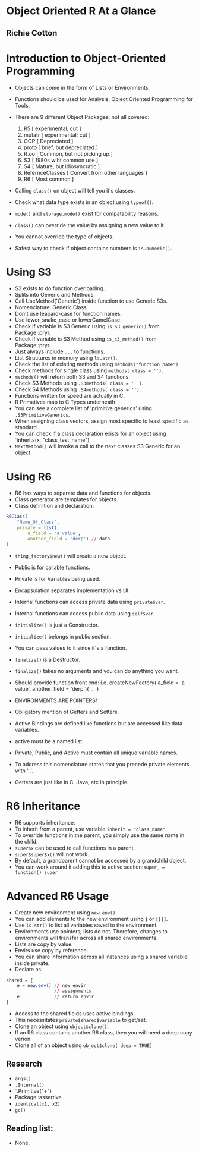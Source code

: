 # Object Oriented R At a Glance
## Richie Cotton


# Introduction to Object-Oriented Programming
- Objects can come in the form of Lists or Environments.
- Functions should be used for Analysis; Object Oriented Programming for Tools.

- There are 9 different Object Packages; not all covered:
	1. R5              [ experimental; cut ]
	2. mutatr          [ experimental; cut ]
	3. OOP             [ Depreciated ]
	4. proto           [ brief, but depreciated.]
	5. R.oo            [ Common, but not picking up.]
	6. S3              [ 1980s wiht common use ]
	7. S4              [ Mature, but idiosyncratic  ]
	8. RefernceClasses [ Convert from other languages ]
	9. R6              [ Most common ]

- Calling `class()` on object will tell you it's classes.
- Check what data type exists in an object using `typeof()`.
- `mode()` and `storage.mode()` exist for compatability reasons.
- `class()` can override the value by assigning a new value to it.
- You cannot override the type of objects.
- Safest way to check if object contains numbers is `is.numeric()`.

# Using S3
- S3 exists to do function overloading.
- Splits into Generic and Methods.
- Call UseMethod('Generic') inside function to use Generic S3s.
- Nomenclature: Generic.Class.
- Don't use leapard-case for function names.
- Use lower_snake_case or lowerCamelCase.
- Check if variable is S3 Generic using `is_s3_generic()` from Package::pryr.
- Check if variable is S3 Method using `is_s3_method()` from Package::pryr.
- Just always include `...` to functions.
- List Structures in memory using `ls.str()`.
- Check the list of existing methods using `methods("function_name")`.
- Check methods for single class using `methods( class = '')`.
- `methods()` will return both S3 and S4 functions.
- Check S3 Methods using `.S3methods( class = '' )`.
- Check S4 Methods using `.S4methods( class = '')`.
- Functions written for speed are actually in C.
- R Primatives map to C Types underneath.
- You can see a complete list of 'primitive generics' using `.S3PrimitiveGenerics`.
- When assigning class vectors, assign most specific to least specific as standard.
- You can check if a class declaration exists for an object using `inherits(x, "class_test_name")
- `NextMethod()` will invoke a call to the next classes S3 Generic for an object.

# Using R6
- R6 has ways to separate data and functions for objects.
- Class generator are templates for objects.
- Class definition and declaration:
```r
R6Class(
	"Name_Of_Class",
	private = list(
		a_field = 'a value',
		another_field = 'derp') // data
)
```
- `thing_factory$new()` will create a new object.
- Public is for callable functions.
- Private is for Variables being used.
- Encapsulation separates implementation vs UI.
- Internal functions can access private data using `private$var`.
- Internal functions can access public data using `self$var`.
- `initialize()` is just a Constructor.
- `initialize()` belongs in public section.
- You can pass values to it since it's a function.
- `finalize()` is a Destructor.
- `finalize()` takes no arguments and you can do anything you want.
- Should provide function front end: i.e. createNewFactory( a_field = 'a value', another_field = 'derp'){ ... }
- ENVIRONMENTS ARE POINTERS!
- Obligatory mention of Getters and Setters.

- Active Bindings are defined like functions but are accessed like data variables.
- active must be a named list.
- Private, Public, and Active must contain all unique variable names.
- To address this nomenclature states that you precede private elements with '..'.
- Getters are just like in C, Java, etc in principle.


# R6 Inheritance
- R6 supports inheritance.
- To inherit from a parent, use variable `inherit = "class_name"`.
- To override functions in the parent, you simply use the same name in the child.
- `super$x` can be used to call functions in a parent.
- `super$super$x()` will not work.
- By default, a grandparent cannot be accessed by a grandchild object.
- You can work around it adding this to active section:`super_ = function() super`


# Advanced R6 Usage
- Create new environment using `new.env()`.
- You can add elements to the new environment using `$` or `[[]]`.
- Use `ls.str()` to list all variables saved to the environment.
- Environments use pointers; lists do not. Therefore, changes to environments will transfer across all shared environments.
- Lists are copy by value.
- Envirs use copy by reference.
- You can share information across all instances using a shared variable inside private.
- Declare as:
```r
shared = {
	e = new.env() // new envir
	              // assignments
	e             // return envir
}
```
- Access to the shared fields uses active bindings.
- This necessitates `private$shared$variable` to get/set.
- Clone an object using `object$clone()`.
- If an R6 class contains another R6 class, then you will need a deep copy verion.
- Clone all of an object using `object$clone( deep = TRUE)`

## Research
- `args()`
- `.Internal()`
- `.Primitive("+")
- Package::assertive
- `identical(x1, x2)`
- `gc()`

## Reading list:
- None.
